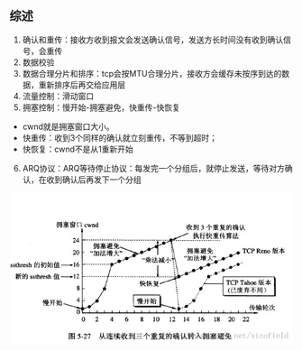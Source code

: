 ## 综述

1. 确认和重传：接收方收到报文会发送确认信号，发送方长时间没有收到确认信号，会重传
2. 数据校验
3. 数据合理分片和排序：tcp会按MTU合理分片，接收方会缓存未按序到达的数据，重新排序后再交给应用层
4. 流量控制：滑动窗口
5. 拥塞控制：慢开始-拥塞避免，快重传-快恢复
- cwnd就是拥塞窗口大小。
- 快重传：收到3个同样的确认就立刻重传，不等到超时；
- 快恢复：cwnd不是从1重新开始
6. ARQ协议：ARQ等待停止协议：每发完一个分组后，就停止发送，等待对方确认，在收到确认后再发下一个分组

![pic](../images/476810-20160508191048124-524427818.jpg)